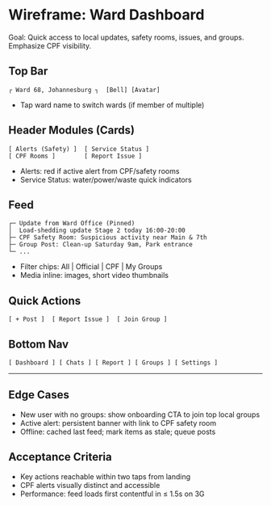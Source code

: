 # Wireframe: Ward Dashboard

Goal: Quick access to local updates, safety rooms, issues, and groups. Emphasize CPF visibility.

## Top Bar

```
┌ Ward 68, Johannesburg ┐  [Bell] [Avatar]
```

- Tap ward name to switch wards (if member of multiple)

## Header Modules (Cards)

```
[ Alerts (Safety) ]  [ Service Status ]
[ CPF Rooms ]        [ Report Issue ]
```

- Alerts: red if active alert from CPF/safety rooms
- Service Status: water/power/waste quick indicators

## Feed

```
┌─ Update from Ward Office (Pinned)
│  Load-shedding update Stage 2 today 16:00-20:00
├─ CPF Safety Room: Suspicious activity near Main & 7th
├─ Group Post: Clean-up Saturday 9am, Park entrance
└─ ...
```

- Filter chips: All | Official | CPF | My Groups
- Media inline: images, short video thumbnails

## Quick Actions

```
[ + Post ]  [ Report Issue ]  [ Join Group ]
```

## Bottom Nav

```
[ Dashboard ] [ Chats ] [ Report ] [ Groups ] [ Settings ]
```

---

## Edge Cases
- New user with no groups: show onboarding CTA to join top local groups
- Active alert: persistent banner with link to CPF safety room
- Offline: cached last feed; mark items as stale; queue posts

## Acceptance Criteria
- Key actions reachable within two taps from landing
- CPF alerts visually distinct and accessible
- Performance: feed loads first contentful in ≤ 1.5s on 3G

